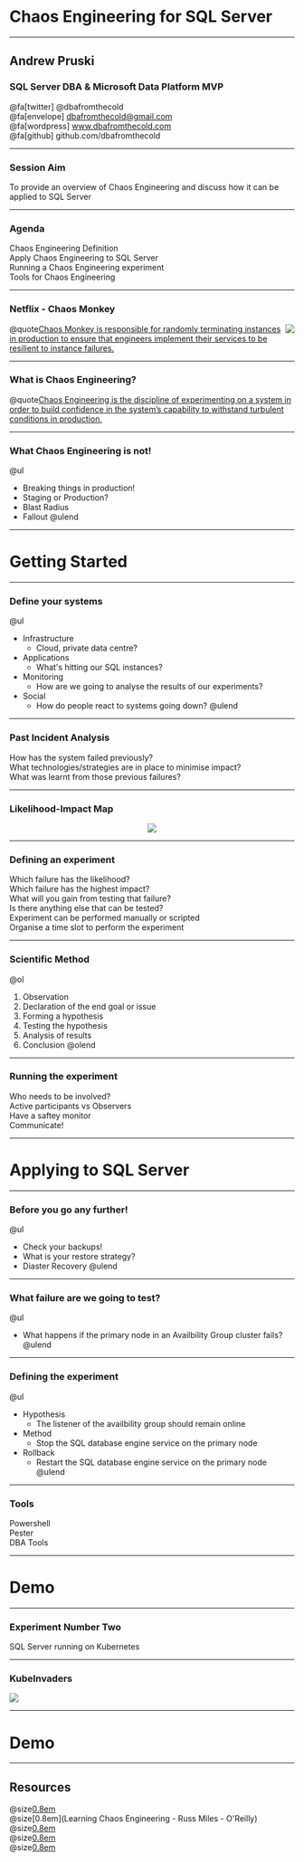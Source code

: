 # Chaos Engineering for SQL Server

---

## Andrew Pruski

### SQL Server DBA & Microsoft Data Platform MVP

@fa[twitter] @dbafromthecold <br>
@fa[envelope] dbafromthecold@gmail.com <br>
@fa[wordpress] www.dbafromthecold.com <br>
@fa[github] github.com/dbafromthecold

---

### Session Aim

To provide an overview of Chaos Engineering and discuss how it can be applied to SQL Server

---

### Agenda

Chaos Engineering Definition<br>
Apply Chaos Engineering to SQL Server<br>
Running a Chaos Engineering experiment<br>
Tools for Chaos Engineering<br>

---

### Netflix - Chaos Monkey

<img src="assets/images/chaosmonkey.png" style="float: right"/>

@quote[Chaos Monkey is responsible for randomly terminating instances in production to ensure that engineers implement their services to be resilient to instance failures.](netflix.github.io/chaosmonkey/)

---

### What is Chaos Engineering?

@quote[Chaos Engineering is the discipline of experimenting on a system in order to build confidence in the system’s capability to withstand turbulent conditions in production.](principlesofchaos.org)

---

### What Chaos Engineering is not!

@ul
- Breaking things in production!<br>
- Staging or Production?<br>
- Blast Radius<br>
- Fallout
@ulend

---

# Getting Started

---

### Define your systems

@ul
- Infrastructure<br>
    - Cloud, private data centre?
- Applications<br>
    - What's hitting our SQL instances?
- Monitoring<br>
    - How are we going to analyse the results of our experiments?
- Social<br>
    - How do people react to systems going down?
@ulend
---

### Past Incident Analysis

How has the system failed previously?<br>
What technologies/strategies are in place to minimise impact?<br>
What was learnt from those previous failures?<br>

---

### Likelihood-Impact Map

<p align="center">
<img src="assets/images/likelihoodImpactMap.png" />
</p>

---

### Defining an experiment

Which failure has the likelihood?<br>
Which failure has the highest impact?<br>
What will you gain from testing that failure?<br>
Is there anything else that can be tested?<br>
Experiment can be performed manually or scripted<br>
Organise a time slot to perform the experiment<br>

---

### Scientific Method

@ol[](false)
1. Observation
2. Declaration of the end goal or issue
3. Forming a hypothesis
4. Testing the hypothesis
5. Analysis of results
6. Conclusion
@olend

---

### Running the experiment

Who needs to be involved?<br>
Active participants vs Observers<br>
Have a saftey monitor<br>
Communicate!

---

# Applying to SQL Server

---

### Before you go any further!

@ul
- Check your backups!<br>
- What is your restore strategy?<br>
- Diaster Recovery
@ulend

---

### What failure are we going to test?

@ul
- What happens if the primary node in an Availbility Group cluster fails?
@ulend

---

### Defining the experiment

@ul
- Hypothesis
    - The listener of the availbility group should remain online
- Method
    - Stop the SQL database engine service on the primary node
- Rollback
    - Restart the SQL database engine service on the primary node
@ulend

---

### Tools

Powershell<br>
Pester<br>
DBA Tools

---

# Demo

---

### Experiment Number Two

SQL Server running on Kubernetes

---

### KubeInvaders

<img src="assets/images/KubeInvaders_75.png" style="float: center"/>

---

# Demo

---

## Resources

@size[0.8em](https://principlesofchaos.org)<br>
@size[0.8em](Learning Chaos Engineering - Russ Miles - O'Reilly)<br>
@size[0.8em](https://chaostoolkit.org/)<br>
@size[0.8em](https://github.com/dastergon/awesome-chaos-engineering)<br>
@size[0.8em](https://github.com/lucky-sideburn/KubeInvaders)